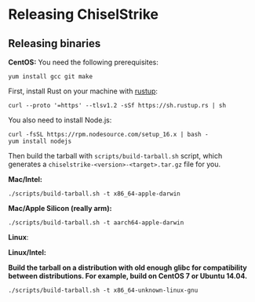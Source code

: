 # Releasing ChiselStrike

## Releasing binaries

**CentOS:** You need the following prerequisites:

```
yum install gcc git make
```

First, install Rust on your machine with [rustup](https://rustup.rs):

```
curl --proto '=https' --tlsv1.2 -sSf https://sh.rustup.rs | sh
```

You also need to install Node.js:

```
curl -fsSL https://rpm.nodesource.com/setup_16.x | bash -
yum install nodejs
```

Then build the tarball with `scripts/build-tarball.sh` script, which generates a `chiselstrike-<version>-<target>.tar.gz` file for you.

**Mac/Intel:**

```
./scripts/build-tarball.sh -t x86_64-apple-darwin
```

**Mac/Apple Silicon (really arm):**

```
./scripts/build-tarball.sh -t aarch64-apple-darwin
```

**Linux**:

**Linux/Intel:**

**Build the tarball on a distribution with old enough glibc for compatibility between distributions. For example, build on CentOS 7 or Ubuntu 14.04.**

```
./scripts/build-tarball.sh -t x86_64-unknown-linux-gnu
```
